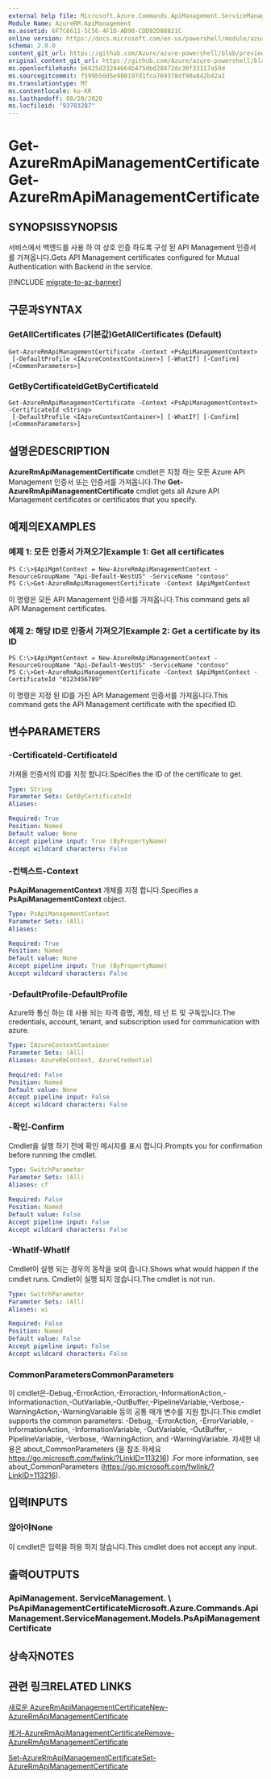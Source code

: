 ```yaml
---
external help file: Microsoft.Azure.Commands.ApiManagement.ServiceManagement.dll-Help.xml
Module Name: AzureRM.ApiManagement
ms.assetid: 6F7C6611-5C56-4F1D-AB98-CDD92D88821C
online version: https://docs.microsoft.com/en-us/powershell/module/azurerm.apimanagement/get-azurermapimanagementcertificate
schema: 2.0.0
content_git_url: https://github.com/Azure/azure-powershell/blob/preview/src/ResourceManager/ApiManagement/Commands.ApiManagement/help/Get-AzureRmApiManagementCertificate.md
original_content_git_url: https://github.com/Azure/azure-powershell/blob/preview/src/ResourceManager/ApiManagement/Commands.ApiManagement/help/Get-AzureRmApiManagementCertificate.md
ms.openlocfilehash: b6825d23244664b475dbd28472dc30f33117a59d
ms.sourcegitcommit: f599b50d5e980197d1fca769378df90a842b42a1
ms.translationtype: MT
ms.contentlocale: ko-KR
ms.lasthandoff: 08/20/2020
ms.locfileid: "93703287"
---
```

# <span data-ttu-id="21e21-101">Get-AzureRmApiManagementCertificate</span><span class="sxs-lookup"><span data-stu-id="21e21-101">Get-AzureRmApiManagementCertificate</span></span>

## <span data-ttu-id="21e21-102">SYNOPSIS</span><span class="sxs-lookup"><span data-stu-id="21e21-102">SYNOPSIS</span></span>
<span data-ttu-id="21e21-103">서비스에서 백엔드를 사용 하 여 상호 인증 하도록 구성 된 API Management 인증서를 가져옵니다.</span><span class="sxs-lookup"><span data-stu-id="21e21-103">Gets API Management certificates configured for Mutual Authentication with Backend in the service.</span></span>

[!INCLUDE [migrate-to-az-banner](../../includes/migrate-to-az-banner.md)]

## <span data-ttu-id="21e21-104">구문과</span><span class="sxs-lookup"><span data-stu-id="21e21-104">SYNTAX</span></span>

### <span data-ttu-id="21e21-105">GetAllCertificates (기본값)</span><span class="sxs-lookup"><span data-stu-id="21e21-105">GetAllCertificates (Default)</span></span>
```
Get-AzureRmApiManagementCertificate -Context <PsApiManagementContext>
 [-DefaultProfile <IAzureContextContainer>] [-WhatIf] [-Confirm] [<CommonParameters>]
```

### <span data-ttu-id="21e21-106">GetByCertificateId</span><span class="sxs-lookup"><span data-stu-id="21e21-106">GetByCertificateId</span></span>
```
Get-AzureRmApiManagementCertificate -Context <PsApiManagementContext> -CertificateId <String>
 [-DefaultProfile <IAzureContextContainer>] [-WhatIf] [-Confirm] [<CommonParameters>]
```

## <span data-ttu-id="21e21-107">설명은</span><span class="sxs-lookup"><span data-stu-id="21e21-107">DESCRIPTION</span></span>
<span data-ttu-id="21e21-108">**AzureRmApiManagementCertificate** cmdlet은 지정 하는 모든 Azure API Management 인증서 또는 인증서를 가져옵니다.</span><span class="sxs-lookup"><span data-stu-id="21e21-108">The **Get-AzureRmApiManagementCertificate** cmdlet gets all Azure API Management certificates or certificates that you specify.</span></span>

## <span data-ttu-id="21e21-109">예제의</span><span class="sxs-lookup"><span data-stu-id="21e21-109">EXAMPLES</span></span>

### <span data-ttu-id="21e21-110">예제 1: 모든 인증서 가져오기</span><span class="sxs-lookup"><span data-stu-id="21e21-110">Example 1: Get all certificates</span></span>
```
PS C:\>$ApiMgmtContext = New-AzureRmApiManagementContext -ResourceGroupName "Api-Default-WestUS" -ServiceName "contoso"
PS C:\>Get-AzureRmApiManagementCertificate -Context $ApiMgmtContext
```

<span data-ttu-id="21e21-111">이 명령은 모든 API Management 인증서를 가져옵니다.</span><span class="sxs-lookup"><span data-stu-id="21e21-111">This command gets all API Management certificates.</span></span>

### <span data-ttu-id="21e21-112">예제 2: 해당 ID로 인증서 가져오기</span><span class="sxs-lookup"><span data-stu-id="21e21-112">Example 2: Get a certificate by its ID</span></span>
```
PS C:\>$ApiMgmtContext = New-AzureRmApiManagementContext -ResourceGroupName "Api-Default-WestUS" -ServiceName "contoso"
PS C:\>Get-AzureRmApiManagementCertificate -Context $ApiMgmtContext -CertificateId "0123456789"
```

<span data-ttu-id="21e21-113">이 명령은 지정 된 ID를 가진 API Management 인증서를 가져옵니다.</span><span class="sxs-lookup"><span data-stu-id="21e21-113">This command gets the API Management certificate with the specified ID.</span></span>

## <span data-ttu-id="21e21-114">변수</span><span class="sxs-lookup"><span data-stu-id="21e21-114">PARAMETERS</span></span>

### <span data-ttu-id="21e21-115">-CertificateId</span><span class="sxs-lookup"><span data-stu-id="21e21-115">-CertificateId</span></span>
<span data-ttu-id="21e21-116">가져올 인증서의 ID를 지정 합니다.</span><span class="sxs-lookup"><span data-stu-id="21e21-116">Specifies the ID of the certificate to get.</span></span>

```yaml
Type: String
Parameter Sets: GetByCertificateId
Aliases: 

Required: True
Position: Named
Default value: None
Accept pipeline input: True (ByPropertyName)
Accept wildcard characters: False
```

### <span data-ttu-id="21e21-117">-컨텍스트</span><span class="sxs-lookup"><span data-stu-id="21e21-117">-Context</span></span>
<span data-ttu-id="21e21-118">**PsApiManagementContext** 개체를 지정 합니다.</span><span class="sxs-lookup"><span data-stu-id="21e21-118">Specifies a **PsApiManagementContext** object.</span></span>

```yaml
Type: PsApiManagementContext
Parameter Sets: (All)
Aliases: 

Required: True
Position: Named
Default value: None
Accept pipeline input: True (ByPropertyName)
Accept wildcard characters: False
```

### <span data-ttu-id="21e21-119">-DefaultProfile</span><span class="sxs-lookup"><span data-stu-id="21e21-119">-DefaultProfile</span></span>
<span data-ttu-id="21e21-120">Azure와 통신 하는 데 사용 되는 자격 증명, 계정, 테 넌 트 및 구독입니다.</span><span class="sxs-lookup"><span data-stu-id="21e21-120">The credentials, account, tenant, and subscription used for communication with azure.</span></span>
 
```yaml
Type: IAzureContextContainer
Parameter Sets: (All)
Aliases: AzureRmContext, AzureCredential

Required: False
Position: Named
Default value: None
Accept pipeline input: False
Accept wildcard characters: False
```

### <span data-ttu-id="21e21-121">-확인</span><span class="sxs-lookup"><span data-stu-id="21e21-121">-Confirm</span></span>
<span data-ttu-id="21e21-122">Cmdlet을 실행 하기 전에 확인 메시지를 표시 합니다.</span><span class="sxs-lookup"><span data-stu-id="21e21-122">Prompts you for confirmation before running the cmdlet.</span></span>

```yaml
Type: SwitchParameter
Parameter Sets: (All)
Aliases: cf

Required: False
Position: Named
Default value: False
Accept pipeline input: False
Accept wildcard characters: False
```

### <span data-ttu-id="21e21-123">-WhatIf</span><span class="sxs-lookup"><span data-stu-id="21e21-123">-WhatIf</span></span>
<span data-ttu-id="21e21-124">Cmdlet이 실행 되는 경우의 동작을 보여 줍니다.</span><span class="sxs-lookup"><span data-stu-id="21e21-124">Shows what would happen if the cmdlet runs.</span></span>
<span data-ttu-id="21e21-125">Cmdlet이 실행 되지 않습니다.</span><span class="sxs-lookup"><span data-stu-id="21e21-125">The cmdlet is not run.</span></span>

```yaml
Type: SwitchParameter
Parameter Sets: (All)
Aliases: wi

Required: False
Position: Named
Default value: False
Accept pipeline input: False
Accept wildcard characters: False
```

### <span data-ttu-id="21e21-126">CommonParameters</span><span class="sxs-lookup"><span data-stu-id="21e21-126">CommonParameters</span></span>
<span data-ttu-id="21e21-127">이 cmdlet은-Debug,-ErrorAction,-Erroraction,-InformationAction,-Informationaction,-OutVariable,-OutBuffer,-PipelineVariable,-Verbose,-WarningAction,-WarningVariable 등의 공통 매개 변수를 지원 합니다.</span><span class="sxs-lookup"><span data-stu-id="21e21-127">This cmdlet supports the common parameters: -Debug, -ErrorAction, -ErrorVariable, -InformationAction, -InformationVariable, -OutVariable, -OutBuffer, -PipelineVariable, -Verbose, -WarningAction, and -WarningVariable.</span></span> <span data-ttu-id="21e21-128">자세한 내용은 about_CommonParameters (을 참조 하세요 https://go.microsoft.com/fwlink/?LinkID=113216) .</span><span class="sxs-lookup"><span data-stu-id="21e21-128">For more information, see about_CommonParameters (https://go.microsoft.com/fwlink/?LinkID=113216).</span></span>

## <span data-ttu-id="21e21-129">입력</span><span class="sxs-lookup"><span data-stu-id="21e21-129">INPUTS</span></span>

### <span data-ttu-id="21e21-130">않아야</span><span class="sxs-lookup"><span data-stu-id="21e21-130">None</span></span>
<span data-ttu-id="21e21-131">이 cmdlet은 입력을 허용 하지 않습니다.</span><span class="sxs-lookup"><span data-stu-id="21e21-131">This cmdlet does not accept any input.</span></span>

## <span data-ttu-id="21e21-132">출력</span><span class="sxs-lookup"><span data-stu-id="21e21-132">OUTPUTS</span></span>

### <span data-ttu-id="21e21-133">ApiManagement. ServiceManagement. \ PsApiManagementCertificate</span><span class="sxs-lookup"><span data-stu-id="21e21-133">Microsoft.Azure.Commands.ApiManagement.ServiceManagement.Models.PsApiManagementCertificate</span></span>

## <span data-ttu-id="21e21-134">상속자</span><span class="sxs-lookup"><span data-stu-id="21e21-134">NOTES</span></span>

## <span data-ttu-id="21e21-135">관련 링크</span><span class="sxs-lookup"><span data-stu-id="21e21-135">RELATED LINKS</span></span>

[<span data-ttu-id="21e21-136">새로운 AzureRmApiManagementCertificate</span><span class="sxs-lookup"><span data-stu-id="21e21-136">New-AzureRmApiManagementCertificate</span></span>](./New-AzureRmApiManagementCertificate.md)

[<span data-ttu-id="21e21-137">제거-AzureRmApiManagementCertificate</span><span class="sxs-lookup"><span data-stu-id="21e21-137">Remove-AzureRmApiManagementCertificate</span></span>](./Remove-AzureRmApiManagementCertificate.md)

[<span data-ttu-id="21e21-138">Set-AzureRmApiManagementCertificate</span><span class="sxs-lookup"><span data-stu-id="21e21-138">Set-AzureRmApiManagementCertificate</span></span>](./Set-AzureRmApiManagementCertificate.md)


